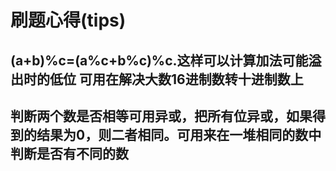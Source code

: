 # 刷题心得(tips)
## (a+b)%c=(a%c+b%c)%c.这样可以计算加法可能溢出时的低位 可用在解决大数16进制数转十进制数上
## 判断两个数是否相等可用异或，把所有位异或，如果得到的结果为0，则二者相同。可用来在一堆相同的数中判断是否有不同的数